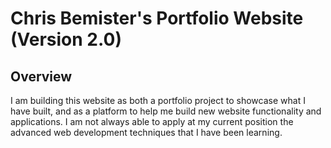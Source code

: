 # Chris Bemister's Portfolio Website (Version 2.0)

## Overview

I am building this website as both a portfolio project to showcase what I have built, and as a platform to help me build new website functionality and applications. I am not always able to apply at my current position the advanced web development techniques that I have been learning. 
